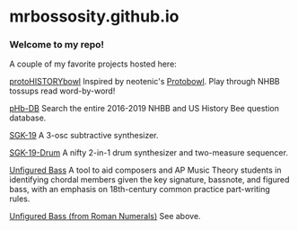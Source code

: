 # mrbossosity.github.io
### Welcome to my repo!
A couple of my favorite projects hosted here:

[protoHISTORYbowl](https://mrbossosity.github.io/2.0/2.1.html) Inspired by neotenic's [Protobowl](https://protobowl.com). Play through NHBB tossups read word-by-word!

[pHb-DB](https://mrbossosity.github.io/2.0/phb-db.html) Search the entire 2016-2019 NHBB and US History Bee question database.

[SGK-19](https://mrbossosity.github.io/sgk-cv19/synth.html) A 3-osc subtractive synthesizer.

[SGK-19-Drum](https://mrbossosity.github.io/sgk-cv19/drum.html)  A nifty 2-in-1 drum synthesizer and two-measure sequencer.

[Unfigured Bass](https://mrbossosity.github.io/ap_mt/unfigured-bass.html) A tool to aid composers and AP Music Theory students in identifying chordal members given the key signature, bassnote, and figured bass, with an emphasis on 18th-century common practice part-writing rules. 

[Unfigured Bass (from Roman Numerals)](https://mrbossosity.github.io/ap_mt/unfigured-bass-roman.html) See above.
